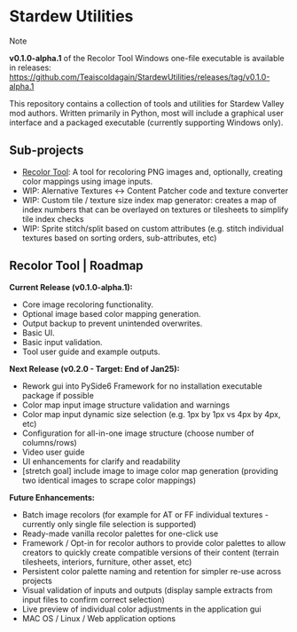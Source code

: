 # Stardew Utilities

> [!NOTE]
**v0.1.0-alpha.1** of the Recolor Tool Windows one-file executable is available in releases: 
https://github.com/Teaiscoldagain/StardewUtilities/releases/tag/v0.1.0-alpha.1
> 

This repository contains a collection of tools and utilities for Stardew Valley mod authors. Written primarily in Python, most will include a graphical user interface and a packaged executable (currently supporting Windows only).

## Sub-projects

*   [Recolor Tool](RecolorTool/README.md): A tool for recoloring PNG images and, optionally, creating color mappings using image inputs.
*   WIP: Alernative Textures <-> Content Patcher code and texture converter
*   WIP: Custom tile / texture size index map generator: creates a map of index numbers that can be overlayed on textures or tilesheets to simplify tile index checks
*   WIP: Sprite stitch/split based on custom attributes (e.g. stitch individual textures based on sorting orders, sub-attributes, etc)

## Recolor Tool | Roadmap

**Current Release (v0.1.0-alpha.1):**

*   Core image recoloring functionality.
*   Optional image based color mapping generation.
*   Output backup to prevent unintended overwrites.
*   Basic UI.
*   Basic input validation.
*   Tool user guide and example outputs.

**Next Release (v0.2.0 - Target: End of Jan25):**

*   Rework gui into PySide6 Framework for no installation executable package if possible
*   Color map input image structure validation and warnings
*   Color map input dynamic size selection (e.g. 1px by 1px vs 4px by 4px, etc)
*   Configuration for all-in-one image structure (choose number of columns/rows)
*   Video user guide
*   UI enhancements for clarify and readability
*   [stretch goal] include image to image color map generation (providing two identical images to scrape color mappings)

**Future Enhancements:**

*   Batch image recolors (for example for AT or FF individual textures - currently only single file selection is supported)
*  Ready-made vanilla recolor palettes for one-click use
*  Framework / Opt-in for recolor authors to provide color palettes to allow creators to quickly create compatible versions of their content (terrain tilesheets, interiors, furniture, other asset, etc) 
*  Persistent color palette naming and retention for simpler re-use across projects
*  Visual validation of inputs and outputs (display sample extracts from input files to confirm correct selection)
*  Live preview of individual color adjustments in the application gui
*  MAC OS / Linux / Web application options
